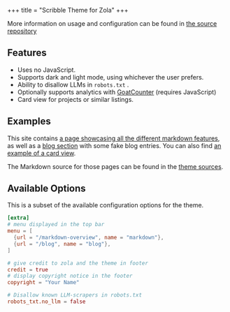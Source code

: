 +++
title = "Scribble Theme for Zola"
+++

More information on usage and configuration can be found in [the source repository](https://github.com/jzbor/zola-scribble)

## Features
* Uses no JavaScript.
* Supports dark and light mode, using whichever the user prefers.
* Ability to disallow LLMs in `robots.txt` .
* Optionally supports analytics with [GoatCounter](https://www.goatcounter.com/) (requires JavaScript)
* Card view for projects or similar listings.


## Examples
This site contains [a page showcasing all the different markdown features](/markdown-overview), as well as a [blog section](/blog) with some fake blog entries.
You can also find [an example of a card view](/animal_cards).

The Markdown source for those pages can be found in the [theme sources](https://github.com/jzbor/zola-scribble/tree/main/content).


## Available Options
This is a subset of the available configuration options for the theme.
```toml
[extra]
# menu displayed in the top bar
menu = [
  {url = "/markdown-overview", name = "markdown"},
  {url = "/blog", name = "blog"},
]

# give credit to zola and the theme in footer
credit = true
# display copyright notice in the footer
copyright = "Your Name"

# Disallow known LLM-scrapers in robots.txt
robots_txt.no_llm = false
```
